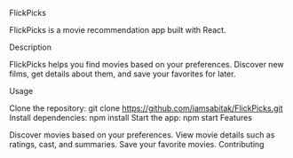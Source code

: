 FlickPicks

FlickPicks is a movie recommendation app built with React.

Description

FlickPicks helps you find movies based on your preferences. Discover new films, get details about them, and save your favorites for later.

Usage

Clone the repository: git clone https://github.com/iamsabitak/FlickPicks.git
Install dependencies: npm install
Start the app: npm start
Features

Discover movies based on your preferences.
View movie details such as ratings, cast, and summaries.
Save your favorite movies.
Contributing
